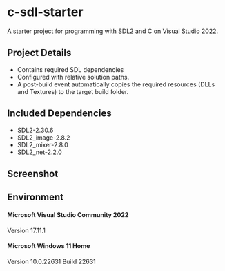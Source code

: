 # c-sdl-starter

A starter project for programming with SDL2 and C on Visual Studio 2022.

## Project Details

- Contains required SDL dependencies 
- Configured with relative solution paths.
- A post-build event automatically copies the required resources (DLLs and Textures) to the target build folder.

## Included Dependencies

- SDL2-2.30.6
- SDL2_image-2.8.2
- SDL2_mixer-2.8.0
- SDL2_net-2.2.0

## Screenshot


## Environment

#### Microsoft Visual Studio Community 2022
Version 17.11.1

#### Microsoft Windows 11 Home
Version	10.0.22631 Build 22631
